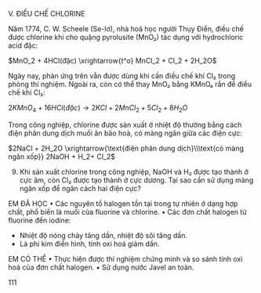 V. ĐIỀU CHẾ CHLORINE

Năm 1774, C. W. Scheele (Se-lơ), nhà hoá học người Thụy Điển, điều chế được chlorine khi cho quặng pyrolusite (MnO₂) tác dụng với hydrochloric acid đặc:

$MnO_2 + 4HCl(đặc) \xrightarrow{t^o} MnCl_2 + Cl_2 + 2H_2O$

Ngày nay, phản ứng trên vẫn được dùng khi cần điều chế khí Cl₂ trong phòng thí nghiệm. Ngoài ra, còn có thể thay MnO₂ bằng KMnO₄ rắn để điều chế khí Cl₂:

$2KMnO_4 + 16HCl(đặc) \longrightarrow 2KCl + 2MnCl_2 + 5Cl_2 + 8H_2O$

Trong công nghiệp, chlorine được sản xuất ở nhiệt độ thường bằng cách điện phân dung dịch muối ăn bão hoà, có màng ngăn giữa các điện cực:

$2NaCl + 2H_2O \xrightarrow{\text{điện phân dung dịch}\\\text{có màng ngăn xốp}} 2NaOH + H_2+ Cl_2$

9. Khi sản xuất chlorine trong công nghiệp, NaOH và H₂ được tạo thành ở cực âm, còn Cl₂ được tạo thành ở cực dương. Tại sao cần sử dụng màng ngăn xốp để ngăn cách hai điện cực?

EM ĐÃ HỌC
• Các nguyên tố halogen tồn tại trong tự nhiên ở dạng hợp chất, phổ biến là muối của fluorine và chlorine.
• Các đơn chất halogen từ fluorine đến iodine:
- Nhiệt độ nóng chảy tăng dần, nhiệt độ sôi tăng dần.
- Là phi kim điển hình, tính oxi hoá giảm dần.

EM CÓ THỂ
• Thực hiện được thí nghiệm chứng minh và so sánh tính oxi hoá của đơn chất halogen.
• Sử dụng nước Javel an toàn.

111